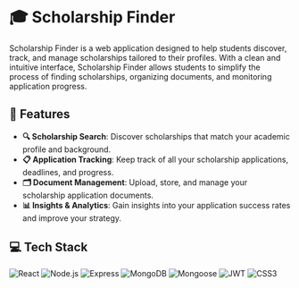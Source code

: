 # 🎓 Scholarship Finder

Scholarship Finder is a web application designed to help students discover, track, and manage scholarships tailored to their profiles. With a clean and intuitive interface, Scholarship Finder allows students to simplify the process of finding scholarships, organizing documents, and monitoring application progress.

## 🚀 Features

- **🔍 Scholarship Search**: Discover scholarships that match your academic profile and background.
- **📋 Application Tracking**: Keep track of all your scholarship applications, deadlines, and progress.
- **🗂️ Document Management**: Upload, store, and manage your scholarship application documents.
- **📊 Insights & Analytics**: Gain insights into your application success rates and improve your strategy.

## 💻 Tech Stack

![React](https://img.shields.io/badge/React-20232A?style=for-the-badge&logo=react&logoColor=61DAFB)
![Node.js](https://img.shields.io/badge/Node.js-339933?style=for-the-badge&logo=nodedotjs&logoColor=white)
![Express](https://img.shields.io/badge/Express.js-404D59?style=for-the-badge)
![MongoDB](https://img.shields.io/badge/MongoDB-4EA94B?style=for-the-badge&logo=mongodb&logoColor=white)
![Mongoose](https://img.shields.io/badge/Mongoose-880000?style=for-the-badge&logo=mongodb)
![JWT](https://img.shields.io/badge/JWT-black?style=for-the-badge&logo=JSON%20web%20tokens)
![CSS3](https://img.shields.io/badge/CSS3-1572B6?style=for-the-badge&logo=css3&logoColor=white)

